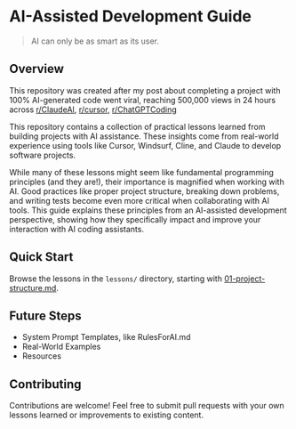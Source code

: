 # AI-Assisted Development Guide

> AI can only be as smart as its user.

## Overview

This repository was created after my post about completing a project with 100% AI-generated code went viral, reaching 500,000 views in 24 hours across [r/ClaudeAI](https://www.reddit.com/r/ClaudeAI/comments/1jj2ucr/i_completed_a_project_with_100_aigenerated_code/), [r/cursor](https://www.reddit.com/r/cursor/comments/1jj2uan/i_completed_a_project_with_100_aigenerated_code/), [r/ChatGPTCoding](https://www.reddit.com/r/ChatGPTCoding/comments/1jj0q2p/i_completed_a_project_with_100_aigenerated_code/)

This repository contains a collection of practical lessons learned from building projects with AI assistance. These insights come from real-world experience using tools like Cursor, Windsurf, Cline, and Claude to develop software projects.

While many of these lessons might seem like fundamental programming principles (and they are!), their importance is magnified when working with AI. Good practices like proper project structure, breaking down problems, and writing tests become even more critical when collaborating with AI tools. This guide explains these principles from an AI-assisted development perspective, showing how they specifically impact and improve your interaction with AI coding assistants.

## Quick Start

Browse the lessons in the `lessons/` directory, starting with [01-project-structure.md](lessons/01-project-structure.md).

## Future Steps

-   System Prompt Templates, like RulesForAI.md
-   Real-World Examples
-   Resources

## Contributing

Contributions are welcome! Feel free to submit pull requests with your own lessons learned or improvements to existing content.
